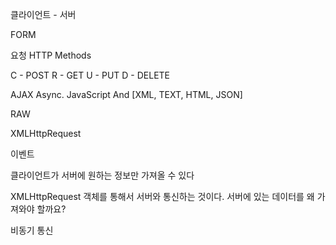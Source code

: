 클라이언트 - 서버

FORM

요청 HTTP Methods

C - POST
R - GET
U - PUT
D - DELETE

AJAX
Async. JavaScript And [XML, TEXT, HTML, JSON]

RAW

XMLHttpRequest

이벤트

클라이언트가 서버에 원하는 정보만 가져올 수 있다

XMLHttpRequest 객체를 통해서 서버와 통신하는 것이다.
서버에 있는 데이터를 왜 가져와야 할까요?

비동기 통신
